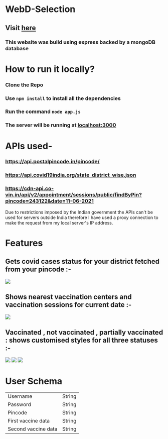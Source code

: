 # WebD-Selection
## Visit [here](https://corona-vaccine-dashboard.herokuapp.com/)
### This website was build using express backed by a mongoDB database

# How to run it locally?
### Clone the Repo
### Use `npm install` to install all the dependencies
### Run the command `node app.js`
### The server will be running at [localhost:3000](https://localhost:3000)


# APIs used-
### https://api.postalpincode.in/pincode/
### https://api.covid19india.org/state_district_wise.json
### https://cdn-api.co-vin.in/api/v2/appointment/sessions/public/findByPin?pincode=243122&date=11-06-2021

<p>Due to restrictions imposed by the Indian government the APIs can't be used for servers outside India therefore I have used a proxy connection to make the request from my local server's IP address. </p>
 
 # Features
 
 ## Gets covid cases status for your district fetched from your pincode :-
 
 <img src="https://github.com/homewardgamer/WebD-Selection/blob/main/Screenshot%202021-07-11%20at%206.55.40%20PM.png"/>
 
 ## Shows nearest vaccination centers and vaccination sessions for current date :-
 
 <img src="https://github.com/homewardgamer/WebD-Selection/blob/main/Screenshot%202021-07-11%20at%206.54.48%20PM.png"/>
 
 ## Vaccinated , not vaccinated , partially vaccinated : shows customised styles for all three statuses :-
 
 <img src="https://github.com/homewardgamer/WebD-Selection/blob/main/Screenshot%202021-07-11%20at%205.54.23%20PM.png"/>
 <img src="https://github.com/homewardgamer/WebD-Selection/blob/main/Screenshot%202021-07-11%20at%205.55.01%20PM.png"/>
 <img src="https://github.com/homewardgamer/WebD-Selection/blob/main/Screenshot%202021-07-11%20at%205.55.44%20PM.png"/>

# User Schema

<table>
  <tr>
    <td>Username</td>
    <td>String</td>
  </tr>
  <tr>
    <td>Password</td>
    <td>String</td>
  </tr>
  <tr>
    <td>Pincode</td>
    <td>String</td>
  </tr>
  <tr>
    <td>First vaccine data</td>
    <td>String</td>
  </tr>
  <tr>
    <td>Second vaccine data</td>
    <td>String</td>
  </tr>
 </table>
